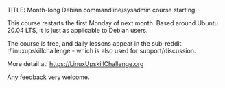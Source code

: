 TITLE: Month-long Debian commandline/sysadmin course starting 

This course restarts the first Monday of next month. Based around Ubuntu 20.04 LTS, it is just as applicable to Debian users. 

The course is free, and daily lessons appear in the sub-reddit r/linuxupskillchallenge - which is also used for support/discussion.

More detail at: https://LinuxUpskillChallenge.org

Any feedback very welcome.
